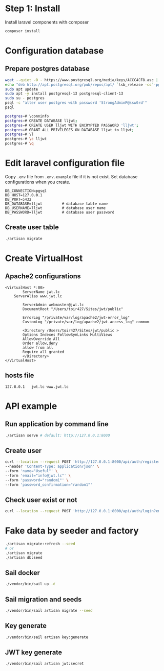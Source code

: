 # Step 1: Install

Install laravel components with composer

```bash
composer install
```

# Configuration database

## Prepare postgres database

```bash
wget --quiet -O - https://www.postgresql.org/media/keys/ACCC4CF8.asc | sudo apt-key add -
echo "deb http://apt.postgresql.org/pub/repos/apt/ `lsb_release -cs`-pgdg main" |sudo tee  /etc/apt/sources.list.d/pgdg.list
sudo apt update
sudo apt -y install postgresql-13 postgresql-client-13
sudo su - postgres
psql -c "alter user postgres with password 'StrongAdminP@ssw0rd'"
psql

postgres=# \conninfo
postgres=# CREATE DATABASE lljwt;
postgres=# CREATE USER lljwt WITH ENCRYPTED PASSWORD 'lljwt';
postgres=# GRANT ALL PRIVILEGES ON DATABASE lljwt to lljwt;
postgres=# \l
postgres-# \c lljwt
postgres-# \q

```

# Edit laravel configuration file

Copy `.env` file from `.env.example` file if it is not exist. Set database configurations when you create.

```dotenv
DB_CONNECTION=pgsql
DB_HOST=127.0.0.1
DB_PORT=5432
DB_DATABASE=lljwt         # database table name
DB_USERNAME=lljwt         # database user name
DB_PASSWORD=lljwt         # database user password
```

## Create user table

```bash
./artisan migrate
```

# Create VirtualHost

## Apache2 configurations

```apacheconf
<VirtualHost *:80>
        ServerName jwt.lc
	ServerAlias www.jwt.lc

        ServerAdmin webmaster@jwt.lc
        DocumentRoot "/Users/toir427/Sites/jwt/public"

        ErrorLog "/private/var/log/apache2/jwt-error_log"
        CustomLog "/private/var/log/apache2/jwt-access_log" common

        <Directory /Users/toir427/Sites/jwt/public >
		Options Indexes FollowSymLinks MultiViews
		AllowOverride All
		Order allow,deny
		allow from all
		Require all granted
        </Directory>
</VirtualHost>
```

## hosts file

```
127.0.0.1	jwt.lc www.jwt.lc
```

# API example

## Run application by command line

```bash
./artisan serve # default: http://127.0.0.1:8000
```

## Create user

```bash
curl --location --request POST 'http://127.0.0.1:8000/api/auth/register' \
--header 'Content-Type: application/json' \
--form 'name="Useful"' \
--form 'email="info@jwt.lc"' \
--form 'password="random1"' \
--form 'password_confirmation="random1"'
```

## Check user exist or not

```bash
curl --location --request POST 'http://127.0.0.1:8000/api/auth/login?email=info@jwt.lc&password=random1'
```

# Fake data by seeder and factory

```bash
./artisan migrate:refresh --seed
# or
./artisan migrate
./artisan db:seed
```

## Sail docker

```bash
./vendor/bin/sail up -d
```

## Sail migration and seeds

```bash
./vendor/bin/sail artisan migrate --seed
```

## Key generate

```bash
./vendor/bin/sail artisan key:generate
```
## JWT key generate
```bash
./vendor/bin/sail artisan jwt:secret
```
